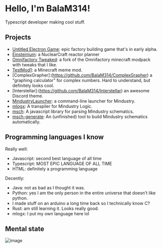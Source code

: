 # Hello, I'm BalaM314!
Typescript developer making cool stuff.
## Projects
* [Untitled Electron Game](https://github.com/BalaM314/Untitled-Electron-Game): epic factory building game that's in early alpha.
* [Einsteinium](https://github.com/BalaM314/Einsteinium): a NuclearCraft reactor planner
* [Omnifactory Tweaked](https://github.com/BalaM314/Omnifactory-Tweaked): a fork of the Omnifactory minecraft modpack with tweaks that I like.
* [TestMod1](https://github.com/BalaM314/TestMod1): a Minecraft meme mod.
* [ComplexGrapher]:(https://github.com/BalaM314/ComplexGrapher) a "graphing calculator" for complex numbers. Hard to understand, but definitely looks cool.
* [Interstellar]:(https://github.com/BalaM314/Interstellar) an awesome Discord theme.
* [MindustryLauncher](https://github.com/BalaM314/MindustryLauncher): a command-line launcher for Mindustry.
* [mlogx](https://github.com/BalaM314/mlogx): A transpiler for Mindustry Logic.
* [msch](https://github.com/BalaM314/msch): A javascript library for parsing Mindustry schematics.
* [msch-generate](https://github.com/BalaM314/msch-generate): An (unfinished) tool to build Mindustry schematics automatically.
## Programming languages I know

Really well:
* Javascript: second best language of all time
* Typescript: MOST EPIC LANGUAGE OF ALL TIME
* HTML: definitely a programming language

Decently:
* Java: not as bad as I thought it was.
* Python: yes I am the only person in the entire universe that doesn't like python.
* I made stuff on an arduino a long time back so I technically know C?
* Rust: am still learning it. Looks really good.
* mlogx: I put my own language here lol

## Mental state
![image](https://media.discordapp.net/attachments/859537742890401822/985915908247662592/unknown.png?width=530&height=418)
